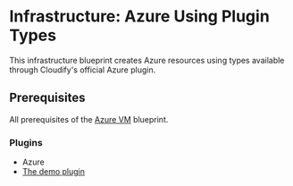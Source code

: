 # Infrastructure: Azure Using Plugin Types

This infrastructure blueprint creates Azure resources using types available through Cloudify's official
Azure plugin.

## Prerequisites

All prerequisites of the [Azure VM](../nodejs-azure-vm/README.md) blueprint.

### Plugins

* Azure
* [The demo plugin](../../../plugins/demo)
